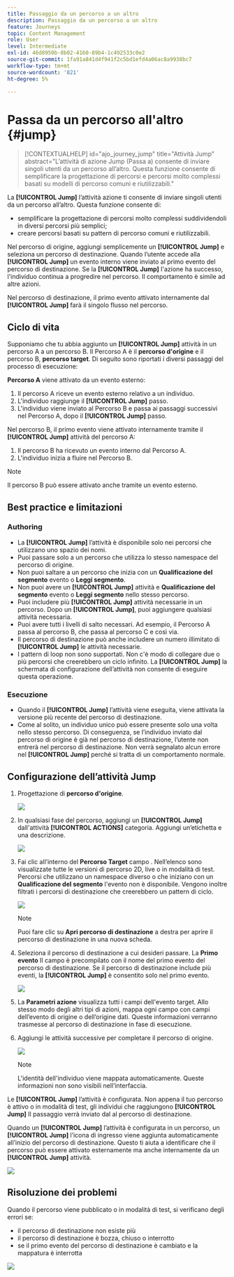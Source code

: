 ```yaml
---
title: Passaggio da un percorso a un altro
description: Passaggio da un percorso a un altro
feature: Journeys
topic: Content Management
role: User
level: Intermediate
exl-id: 46d8950b-8b02-4160-89b4-1c492533c0e2
source-git-commit: 1fa91a841d4f941f2c5bd1efd4a06ac8a9938bc7
workflow-type: tm+mt
source-wordcount: '821'
ht-degree: 5%

---
```


# Passa da un percorso all&#39;altro {#jump}

>[!CONTEXTUALHELP]
>id="ajo_journey_jump"
>title="Attività Jump"
>abstract="L’attività di azione Jump (Passa a) consente di inviare singoli utenti da un percorso all’altro. Questa funzione consente di semplificare la progettazione di percorsi e percorsi molto complessi basati su modelli di percorso comuni e riutilizzabili."

La **[!UICONTROL Jump]** l’attività azione ti consente di inviare singoli utenti da un percorso all’altro. Questa funzione consente di:

* semplificare la progettazione di percorsi molto complessi suddividendoli in diversi percorsi più semplici;
* creare percorsi basati su pattern di percorso comuni e riutilizzabili.

Nel percorso di origine, aggiungi semplicemente un **[!UICONTROL Jump]** e seleziona un percorso di destinazione. Quando l’utente accede alla **[!UICONTROL Jump]** un evento interno viene inviato al primo evento del percorso di destinazione. Se la **[!UICONTROL Jump]** l&#39;azione ha successo, l&#39;individuo continua a progredire nel percorso. Il comportamento è simile ad altre azioni.

Nel percorso di destinazione, il primo evento attivato internamente dal **[!UICONTROL Jump]** farà il singolo flusso nel percorso.

## Ciclo di vita

Supponiamo che tu abbia aggiunto un **[!UICONTROL Jump]** attività in un percorso A a un percorso B. Il Percorso A è il **percorso d&#39;origine** e il percorso B, **percorso target**.
Di seguito sono riportati i diversi passaggi del processo di esecuzione:

**Percorso A** viene attivato da un evento esterno:

1. Il percorso A riceve un evento esterno relativo a un individuo.
1. L&#39;individuo raggiunge il **[!UICONTROL Jump]** passo.
1. L&#39;individuo viene inviato al Percorso B e passa ai passaggi successivi nel Percorso A, dopo il **[!UICONTROL Jump]** passo.

Nel percorso B, il primo evento viene attivato internamente tramite il **[!UICONTROL Jump]** attività del percorso A:

1. Il percorso B ha ricevuto un evento interno dal Percorso A.
1. L&#39;individuo inizia a fluire nel Percorso B.

>[!NOTE]
>
>Il percorso B può essere attivato anche tramite un evento esterno.

## Best practice e limitazioni

### Authoring

* La **[!UICONTROL Jump]** l’attività è disponibile solo nei percorsi che utilizzano uno spazio dei nomi.
* Puoi passare solo a un percorso che utilizza lo stesso namespace del percorso di origine.
* Non puoi saltare a un percorso che inizia con un **Qualificazione del segmento** evento o **Leggi segmento**.
* Non puoi avere un **[!UICONTROL Jump]** attività e **Qualificazione del segmento** evento o **Leggi segmento** nello stesso percorso.
* Puoi includere più **[!UICONTROL Jump]** attività necessarie in un percorso. Dopo un **[!UICONTROL Jump]**, puoi aggiungere qualsiasi attività necessaria.
* Puoi avere tutti i livelli di salto necessari. Ad esempio, il Percorso A passa al percorso B, che passa al percorso C e così via.
* Il percorso di destinazione può anche includere un numero illimitato di **[!UICONTROL Jump]** le attività necessarie.
* I pattern di loop non sono supportati. Non c&#39;è modo di collegare due o più percorsi che creerebbero un ciclo infinito. La **[!UICONTROL Jump]** la schermata di configurazione dell’attività non consente di eseguire questa operazione.

### Esecuzione

* Quando il **[!UICONTROL Jump]** l’attività viene eseguita, viene attivata la versione più recente del percorso di destinazione.
* Come al solito, un individuo unico può essere presente solo una volta nello stesso percorso. Di conseguenza, se l’individuo inviato dal percorso di origine è già nel percorso di destinazione, l’utente non entrerà nel percorso di destinazione. Non verrà segnalato alcun errore nel **[!UICONTROL Jump]** perché si tratta di un comportamento normale.

## Configurazione dell’attività Jump

1. Progettazione di **percorso d&#39;origine**.

   ![](assets/jump1.png)

1. In qualsiasi fase del percorso, aggiungi un **[!UICONTROL Jump]** dall&#39;attività **[!UICONTROL ACTIONS]** categoria. Aggiungi un’etichetta e una descrizione.

   ![](assets/jump2.png)

1. Fai clic all’interno del **Percorso Target** campo .
Nell’elenco sono visualizzate tutte le versioni di percorso 2D, live o in modalità di test. Percorsi che utilizzano un namespace diverso o che iniziano con un **Qualificazione del segmento** l&#39;evento non è disponibile. Vengono inoltre filtrati i percorsi di destinazione che creerebbero un pattern di ciclo.

   ![](assets/jump3.png)

   >[!NOTE]
   >
   >Puoi fare clic su **Apri percorso di destinazione** a destra per aprire il percorso di destinazione in una nuova scheda.

1. Seleziona il percorso di destinazione a cui desideri passare.
La **Primo evento** Il campo è precompilato con il nome del primo evento del percorso di destinazione. Se il percorso di destinazione include più eventi, la **[!UICONTROL Jump]** è consentito solo nel primo evento.

   ![](assets/jump4.png)

1. La **Parametri azione** visualizza tutti i campi dell&#39;evento target. Allo stesso modo degli altri tipi di azioni, mappa ogni campo con campi dell’evento di origine o dell’origine dati. Queste informazioni verranno trasmesse al percorso di destinazione in fase di esecuzione.
1. Aggiungi le attività successive per completare il percorso di origine.

   ![](assets/jump5.png)


   >[!NOTE]
   >
   >L&#39;identità dell&#39;individuo viene mappata automaticamente. Queste informazioni non sono visibili nell’interfaccia.

Le **[!UICONTROL Jump]** l’attività è configurata. Non appena il tuo percorso è attivo o in modalità di test, gli individui che raggiungono **[!UICONTROL Jump]** Il passaggio verrà inviato dal al percorso di destinazione.

Quando un **[!UICONTROL Jump]** l’attività è configurata in un percorso, un **[!UICONTROL Jump]** l’icona di ingresso viene aggiunta automaticamente all’inizio del percorso di destinazione. Questo ti aiuta a identificare che il percorso può essere attivato esternamente ma anche internamente da un **[!UICONTROL Jump]** attività.

![](assets/jump7.png)

## Risoluzione dei problemi

Quando il percorso viene pubblicato o in modalità di test, si verificano degli errori se:
* il percorso di destinazione non esiste più
* il percorso di destinazione è bozza, chiuso o interrotto
* se il primo evento del percorso di destinazione è cambiato e la mappatura è interrotta

![](assets/jump6.png)
